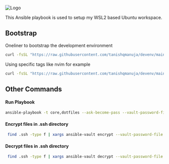 ![Logo](https://raw.github.com/tanishqmanuja/static/main/banners/devenv.png?maxAge=2592000)

This Ansible playbook is used to setup my WSL2 based Ubuntu workspace.

## Bootstrap

Oneliner to bootstrap the development environment

```sh
curl -fsSL "https://raw.githubusercontent.com/tanishqmanuja/devenv/main/bootstrap" | sh 
```

Using specific tags like nvim for example

```sh
curl -fsSL "https://raw.githubusercontent.com/tanishqmanuja/devenv/main/bootstrap" | sh -s -- nvim
```

## Other Commands

#### Run Playbook

```sh
ansible-playbook -t core,dotfiles --ask-become-pass --vault-password-file ~/vault.key local.yaml
```

#### Encrypt files in .ssh directory

```sh
 find .ssh -type f | xargs ansible-vault encrypt --vault-password-file ~/vault.key
```

#### Decrypt files in .ssh directory
```sh
 find .ssh -type f | xargs ansible-vault decrypt --vault-password-file ~/vault.key
```